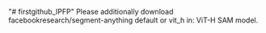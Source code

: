 "# firstgithub_IPFP" 
Please additionally download facebookresearch/segment-anything
default or vit_h in: ViT-H SAM model.

